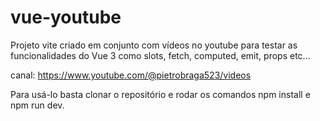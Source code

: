 # vue-youtube

Projeto vite criado em conjunto com vídeos no youtube para testar as funcionalidades do Vue 3 como slots, fetch, computed, emit, props etc...

canal: https://www.youtube.com/@pietrobraga523/videos

Para usá-lo basta clonar o repositório e rodar os comandos npm install e npm run dev.